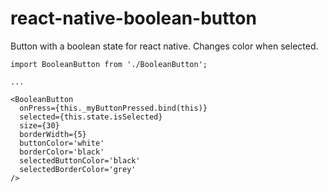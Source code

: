 # react-native-boolean-button
Button with a boolean state for react native. Changes color when selected.


```
import BooleanButton from './BooleanButton';

...

<BooleanButton 
  onPress={this._myButtonPressed.bind(this)}
  selected={this.state.isSelected}
  size={30}
  borderWidth={5}
  buttonColor='white'
  borderColor='black'
  selectedButtonColor='black'
  selectedBorderColor='grey'
/>
```

